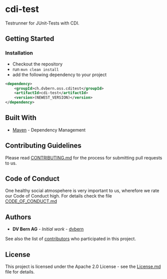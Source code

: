 # cdi-test

Testrunner for JUnit-Tests with CDI.

## Getting Started

### Installation

* Checkout the repository
* run `mvn clean install`
* add the following dependency to your project

```xml
<dependency>
	<groupId>ch.dvbern.oss.cditest</groupId>
	<artifactId>cdi-test</artifactId>
	<version>(NEWEST_VERSION)</version>
</dependency>
```

## Built With

* [Maven](https://maven.apache.org/) - Dependency Management


## Contributing Guidelines

Please read [CONTRIBUTING.md](CONTRIBUTING.md) for the process for submitting pull requests to us.

## Code of Conduct

One healthy social atmospehere is very important to us, wherefore we rate our Code of Conduct high.
 For details check the file [CODE_OF_CONDUCT.md](CODE_OF_CONDUCT.md)

## Authors

* **DV Bern AG** - *Initial work* - [dvbern](https://github.com/dvbern)

See also the list of [contributors](https://github.com/dvbern/cdi-test/contributors)
 who participated in this project.

## License

This project is licensed under the Apache 2.0 License - see the [License.md](LICENSE.md) file for details.

